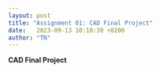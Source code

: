 ```yaml
---
layout: post
title: "Assignment 01: CAD Final Project"
date:   2023-09-13 10:10:30 +0200
author: "TN"
---
```


**CAD Final Project**